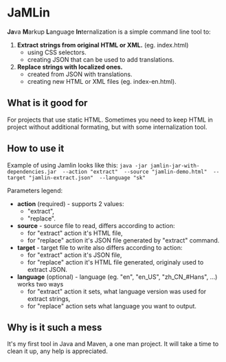 # JaMLin
**Ja**va **M**arkup **L**anguage **In**ternalization is a simple command line tool to:

1. **Extract strings from original HTML or XML.** (eg. index.html)
	* using CSS selectors.
	* creating JSON that can be used to add translations.
2. **Replace strings with localized ones.**
	* created from JSON with translations.
	* creating new HTML or XML files (eg. index-en.html).

## What is it good for
For projects that use static HTML. Sometimes you need to keep HTML in project without additional formating, but with some internalization tool.

## How to use it
Example of using Jamlin looks like this:
`java -jar jamlin-jar-with-dependencies.jar 
	--action "extract" 
	--source "jamlin-demo.html" 
	--target "jamlin-extract.json" 
	--language "sk"`

Parameters legend:

* **action** (required) - supports 2 values:
	* "extract",
	* "replace".
* **source** - source file to read, differs according to action:
	* for "extract" action it's HTML file,
	* for "replace" action it's JSON file generated by "extract" command.
* **target** - target file to write also differs according to action:
	* for "extract" action it's JSON file,
	* for "replace" action it's HTML file generated, originaly used to extract JSON.
* **language** (optional) - language (eg. "en", "en\_US", "zh\_CN_#Hans", ...) works two ways
	* for "extract" action it sets, what language version was used for extract strings, 
	* for "replace" action sets what language you want to output.

## Why is it such a mess
It's my first tool in Java and Maven, a one man project. It will take a time to clean it up, any help is appreciated.